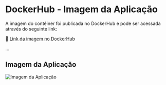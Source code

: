 # DockerHub - Imagem da Aplicação

A imagem do contêiner foi publicada no DockerHub e pode ser acessada através do seguinte link:

🔗 [Link da imagem no DockerHub](https://hub.docker.com/repository/docker/thiago1souto/conversao-distancia)

...

## Imagem da Aplicação

![Imagem da Aplicação](https://via.placeholder.com/500x300.png?text=Aplicacao+Conversao+Distancia)


